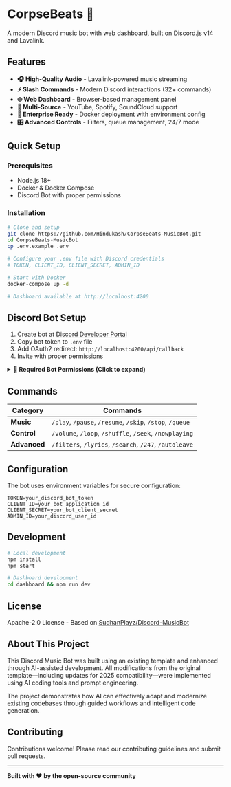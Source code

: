# CorpseBeats 🎵

A modern Discord music bot with web dashboard, built on Discord.js v14 and Lavalink.

## Features

- **🎧 High-Quality Audio** - Lavalink-powered music streaming
- **⚡ Slash Commands** - Modern Discord interactions (32+ commands)
- **🌐 Web Dashboard** - Browser-based management panel
- **🎵 Multi-Source** - YouTube, Spotify, SoundCloud support
- **🔧 Enterprise Ready** - Docker deployment with environment config
- **🎛️ Advanced Controls** - Filters, queue management, 24/7 mode

## Quick Setup

### Prerequisites
- Node.js 18+
- Docker & Docker Compose
- Discord Bot with proper permissions

### Installation

```bash
# Clone and setup
git clone https://github.com/Hindukash/CorpseBeats-MusicBot.git
cd CorpseBeats-MusicBot
cp .env.example .env

# Configure your .env file with Discord credentials
# TOKEN, CLIENT_ID, CLIENT_SECRET, ADMIN_ID

# Start with Docker
docker-compose up -d

# Dashboard available at http://localhost:4200
```

## Discord Bot Setup

1. Create bot at [Discord Developer Portal](https://discord.com/developers/applications)
2. Copy bot token to `.env` file
3. Add OAuth2 redirect: `http://localhost:4200/api/callback`
4. Invite with proper permissions

<details>
<summary><strong>🔐 Required Bot Permissions (Click to expand)</strong></summary>

### Scopes
- ✅ `bot`
- ✅ `applications.commands`

### Bot Permissions
**General Permissions:**
- ✅ Read Messages/View Channels
- ✅ Send Messages
- ✅ Send Messages in Threads
- ✅ Embed Links
- ✅ Attach Files
- ✅ Read Message History
- ✅ Use External Emojis
- ✅ Add Reactions

**Voice Permissions (Essential for Music):**
- ✅ Connect (join voice channels)
- ✅ Speak (play audio)
- ✅ Use Voice Activity

**Advanced Permissions:**
- ✅ Manage Messages (for queue management)
- ✅ Use Slash Commands

### Bot Settings
In Discord Developer Portal → Bot section:
- ✅ **Public Bot** (so others can invite it)
- ✅ **Requires OAuth2 Code Grant** (for web dashboard)
- ✅ **Presence Intent**
- ✅ **Server Members Intent**
- ✅ **Message Content Intent** (if using text commands)

### Invite URL Template
```
https://discord.com/oauth2/authorize?client_id=YOUR_CLIENT_ID&permissions=277083450689&scope=bot%20applications.commands
```
Replace `YOUR_CLIENT_ID` with your bot's actual client ID.

</details>

## Commands

| Category | Commands |
|----------|----------|
| **Music** | `/play`, `/pause`, `/resume`, `/skip`, `/stop`, `/queue` |
| **Control** | `/volume`, `/loop`, `/shuffle`, `/seek`, `/nowplaying` |
| **Advanced** | `/filters`, `/lyrics`, `/search`, `/247`, `/autoleave` |

## Configuration

The bot uses environment variables for secure configuration:

```env
TOKEN=your_discord_bot_token
CLIENT_ID=your_bot_application_id  
CLIENT_SECRET=your_bot_client_secret
ADMIN_ID=your_discord_user_id
```

## Development

```bash
# Local development
npm install
npm start

# Dashboard development
cd dashboard && npm run dev
```

## License

Apache-2.0 License - Based on [SudhanPlayz/Discord-MusicBot](https://github.com/SudhanPlayz/Discord-MusicBot)

## About This Project

This Discord Music Bot was built using an existing template and enhanced through AI-assisted development. All modifications from the original template—including updates for 2025 compatibility—were implemented using AI coding tools and prompt engineering.

The project demonstrates how AI can effectively adapt and modernize existing codebases through guided workflows and intelligent code generation.

## Contributing

Contributions welcome! Please read our contributing guidelines and submit pull requests.

---

**Built with ❤️ by the open-source community**